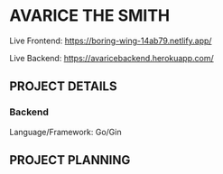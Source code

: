 # AVARICE THE SMITH

Live Frontend: https://boring-wing-14ab79.netlify.app/

Live Backend: https://avaricebackend.herokuapp.com/

## PROJECT DETAILS

### Backend

Language/Framework: Go/Gin



## PROJECT PLANNING